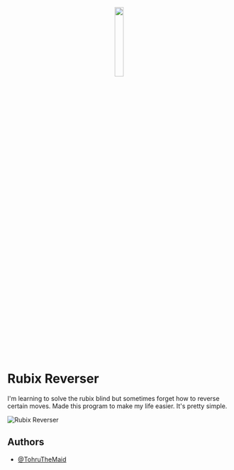 <p align="center" width="100%">
    <img width="20%" src="https://media.discordapp.net/attachments/467018961259855872/1015217541834096680/rubix.png"> 
</p>


# Rubix Reverser
I'm learning to solve the rubix blind but sometimes forget how to reverse certain moves. Made this program to make my life easier. It's pretty simple.

![Rubix Reverser](https://cdn.discordapp.com/attachments/467018961259855872/994396556423860274/unknown.png)




## Authors

- [@TohruTheMaid](https://github.com/TohruTheMaid)

